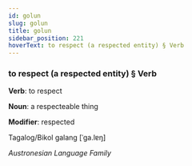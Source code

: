 ```yaml
---
id: golun
slug: golun
title: golun
sidebar_position: 221
hoverText: to respect (a respected entity) § Verb
---
```


### to respect (a respected entity) § Verb

**Verb**: to respect

**Noun**: a respecteable thing

**Modifier**: respected

Tagalog/Bikol galang [ˈɡa.lɐŋ]

*Austronesian Language Family*